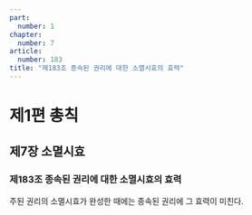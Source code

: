 ```yaml
---
part:
  number: 1
chapter:
  number: 7
article:
  number: 183
title: "제183조 종속된 권리에 대한 소멸시효의 효력"
---
```


# 제1편 총칙

## 제7장 소멸시효

### 제183조 종속된 권리에 대한 소멸시효의 효력

주된 권리의 소멸시효가 완성한 때에는 종속된 권리에 그 효력이 미친다.
